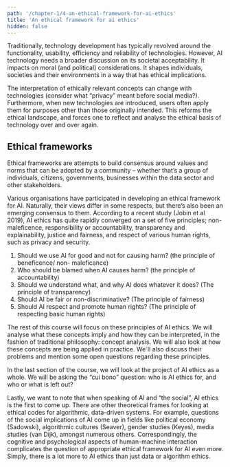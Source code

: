 ```yaml
---
path: '/chapter-1/4-an-ethical-framework-for-ai-ethics'
title: 'An ethical framework for ai ethics'
hidden: false
---
```


Traditionally, technology development has typically revolved around the functionality, usability, efficiency
and reliability of technologies. However, AI technology needs a broader discussion on its societal
acceptability. It impacts on moral (and political) considerations. It shapes individuals, societies and their
environments in a way that has ethical implications.

The interpretation of ethically relevant concepts can change with technologies (consider what “privacy”
meant before social media?). Furthermore, when new technologies are introduced, users often apply them
for purposes other than those originally intended. This reforms the ethical landscape, and forces one to
reflect and analyse the ethical basis of technology over and over again.

## Ethical frameworks

Ethical frameworks are attempts to build consensus around values and norms that can be adopted by a
community – whether that’s a group of individuals, citizens, governments, businesses within the data
sector and other stakeholders.

Various organisations have participated in developing an ethical framework for AI. Naturally, their views
differ in some respects, but there’s also been an emerging consensus to them. According to a recent study
(Jobin et al 2019), AI ethics has quite rapidly converged on a set of five principles; non-maleficence,
responsibility or accountability, transparency and explainability, justice and fairness, and respect of various
human rights, such as privacy and security.

<text-box variant="hint" name="The five principles of AI ethics answer different questions and focus on different values:">

1. Should we use AI for good and not for causing harm? (the principle of beneficence/ non-
maleficance)
2. Who should be blamed when AI causes harm? (the principle of accountability)
3. Should we understand what, and why AI does whatever it does? (The principle of transparency)
4. Should AI be fair or non-discriminative? (The principle of fairness)
5. Should AI respect and promote human rights? (The principle of respecting basic human rights)

</text-box>

The rest of this course will focus on these principles of AI ethics. We will analyse what these concepts imply
and how they can be interpreted, in the fashion of traditional philosophy: concept analysis. We will also
look at how these concepts are being applied in practice. We´ll also discuss their problems and mention
some open questions regarding these principles.

In the last section of the course, we will look at the project of AI ethics as a whole. We will be asking the
“cui bono” question: who is AI ethics for, and who or what is left out?

Lastly, we want to note that when speaking of AI and “the social”, AI ethics is the first to come up. There
are other theoretical frames for looking at ethical codes for algorithmic, data-driven systems. For example,
questions of the social implications of AI come up in fields like political economy (Sadowski), algorithmic
cultures (Seaver), gender studies (Keyes), media studies (van Dijk), amongst numerous others.
Correspondingly, the cognitive and psychological aspects of human-machine interaction complicates the
question of appropriate ethical framework for AI even more. Simply, there is a lot more to AI ethics than
just data or algorithm ethics.

